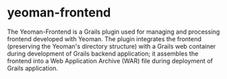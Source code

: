 yeoman-frontend
===============

The Yeoman-Frontend is a Grails plugin used for managing and processing frontend developed with Yeoman. The plugin integrates the frontend (preserving the Yeoman's directory structure) with a Grails web container during development of Grails backend application; it assembles the frontend into a Web Application Archive (WAR) file during deployment of Grails application.
